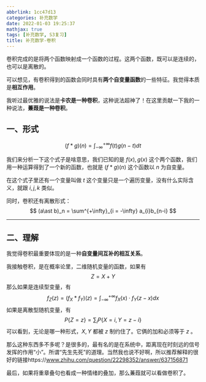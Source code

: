 ```yaml
---
abbrlink: 1cc47d13
categories: 补充数学
date: 2022-01-03 19:25:37
mathjax: true
tags: [补充数学, S3复习]
title: 补充数学-卷积
---
```


卷积完成的是将两个函数映射成一个函数的过程。这两个函数，既可以是连续的，也可以是离散的。

可以想见，有卷积得到的函数会同时具有**两个自变量函数**的一些特征。我觉得本质是**相互作用**。

我听过最优雅的说法是**卡农是一种卷积**，这种说法超神了！在这里贡献一下我的一种说法，**蒹葭是一种卷积**。

<!-- more-->

## 一、形式

$$
(f\ast g)(n) = \int_{-\infty}^{+\infty}f(t)g(n-t)dt
$$

我们来分析一下这个式子是啥意思，我们已知的是 $f(x),g(x)$ 这个两个函数，我们用一种运算得到了一个新的函数，也就是 $(f\ast g)(n)$ 这个函数以 $n$ 为自变量。

在这个式子里还有一个变量叫做 $t$ 这个变量只是一个遍历变量，没有什么实际含义，就跟 $i,j,k$ 类似。

同时，卷积还有离散形式：
$$
(a\ast b)_n = \sum^{+\infty}_{i = -\infty} a_{i}b_{n-i}
$$

---



## 二、理解

我觉得卷积最重要体现的是一种**自变量间互补的相互关系**。

我接触卷积，是在概率论里，二维随机变量的函数，如果有
$$
Z = X + Y
$$
那么如果是连续型变量，有
$$
f_Z(z) = (f_X\ast f_Y)(z) = \int^{+\infty}_{-\infty}f_X(x)\cdot f_Y(z - x)dx
$$
如果是离散型随机变量，有
$$
P\{Z = z\} = \sum_iP\{X= i,Y = z -i\}
$$
可以看到，无论是哪一种形式，$X,Y$ 都被 $z$ 制约住了。它俩的加和必须等于 $z$ 。

那么这种东西多不多呢？是很多的，最有名的是在系统中，距离现在时刻远的信号发挥的作用“小”。所谓“先生先死”的道理。当然我也说不好啊，所以推荐解释的很好的链接https://www.zhihu.com/question/22298352/answer/637156871

最后，如果将重章叠句也看成一种情绪的叠加，那么蒹葭就可以看做卷积了。
